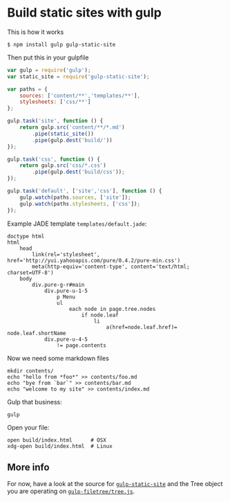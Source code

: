 # Build static sites with gulp

This is how it works

	$ npm install gulp gulp-static-site

Then put this in your gulpfile

```js
var gulp = require('gulp');
var static_site = require('gulp-static-site');

var paths = {
	sources: ['content/**','templates/**'],
	stylesheets: ['css/**']
};

gulp.task('site', function () {
	return gulp.src('content/**/*.md')
		.pipe(static_site())
		.pipe(gulp.dest('build/'))
});

gulp.task('css', function () {
	return gulp.src('css/*.css')
		.pipe(gulp.dest('build/css'));
});

gulp.task('default', ['site','css'], function () {
	gulp.watch(paths.sources, ['site']);
	gulp.watch(paths.stylesheets, ['css']);
});
```

Example JADE template `templates/default.jade`:

```jade
doctype html
html
	head
		link(rel='stylesheet', href='http://yui.yahooapis.com/pure/0.4.2/pure-min.css')
		meta(http-equiv='content-type', content='text/html; charset=UTF-8')
	body
		div.pure-g-r#main
			div.pure-u-1-5
				p Menu
				ul
					each node in page.tree.nodes
						if node.leaf
							li
								a(href=node.leaf.href)= node.leaf.shortName
			div.pure-u-4-5
				!= page.contents
```

Now we need some markdown files

	mkdir contents/
	echo "hello from *foo*" >> contents/foo.md
	echo "bye from `bar`" >> contents/bar.md
	echo "welcome to my site" >> contents/index.md

Gulp that business:

	gulp

Open your file:
	
	open build/index.html      # OSX
	xdg-open build/index.html  # Linux

## More info

For now, have a look at the source for [`gulp-static-site`](https://github.com/0x01/gulp-static-site/blob/master/index.js) and the Tree object you are operating on [`gulp-filetree/tree.js`](https://github.com/0x01/gulp-filetree/blob/master/tree.js).

